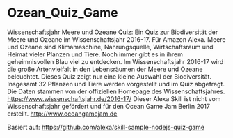 # Ozean_Quiz_Game
Wissenschaftsjahr Meere und Ozeane Quiz: Ein Quiz zur Biodiversität der Meere und Ozeane im Wissenschaftsjahr 2016-17. Für Amazon Alexa.
Meere und Ozeane sind Klimamaschine, Nahrungsquelle, Wirtschaftsraum und Heimat vieler Planzen und Tiere. Noch immer gibt es in ihrem geheimnisvollen Blau viel zu entdecken. Im Wissenschaftsjahr 2016-17 wird die große Artenvielfalt in den Lebensräumen der Meere und Ozeane beleuchtet. Dieses Quiz zeigt nur eine kleine Auswahl der Biodiversität. Insgesamt 32 Pflanzen und Tiere werden vorgestellt und im Quiz abgefragt. Die Daten stammen von der offiziellen Homepage des Wissenschaftsjahres. 
https://www.wissenschaftsjahr.de/2016-17/
Dieser Alexa Skill ist nicht vom Wissenschaftsjahr gefördert und für den Ocean Game Jam Berlin 2017 erstellt.
http://www.oceangamejam.de


Basiert auf:
https://github.com/alexa/skill-sample-nodejs-quiz-game
